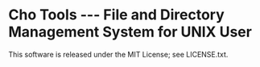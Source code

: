 # Cho Tools --- File and Directory Management System for UNIX User

This software is released under the MIT License; see LICENSE.txt.
